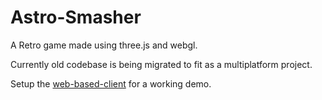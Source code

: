 # Astro-Smasher

A Retro game made using three.js and webgl.

Currently old codebase is being migrated to fit as a multiplatform project.

Setup the [web-based-client](./old-web-client) for a working demo.